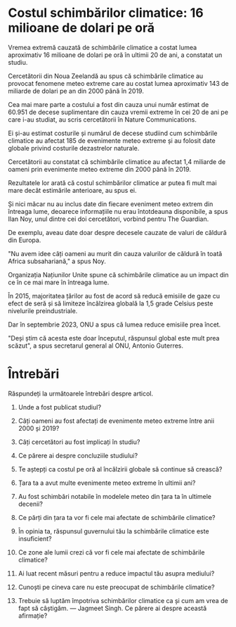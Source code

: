 # Costul schimbărilor climatice: 16 milioane de dolari pe oră

Vremea extremă cauzată de schimbările climatice a costat lumea aproximativ 16 milioane de dolari pe oră în ultimii 20 de ani, a constatat un studiu.

Cercetătorii din Noua Zeelandă au spus că schimbările climatice au provocat fenomene meteo extreme care au costat lumea aproximativ 143 de miliarde de dolari pe an din 2000 până în 2019.

Cea mai mare parte a costului a fost din cauza unui număr estimat de 60.951 de decese suplimentare din cauza vremii extreme în cei 20 de ani pe care i-au studiat, au scris cercetătorii în Nature Communications.

Ei și-au estimat costurile și numărul de decese studiind cum schimbările climatice au afectat 185 de evenimente meteo extreme și au folosit date globale privind costurile dezastrelor naturale.

Cercetătorii au constatat că schimbările climatice au afectat 1,4 miliarde de oameni prin evenimente meteo extreme din 2000 până în 2019.

Rezultatele lor arată că costul schimbărilor climatice ar putea fi mult mai mare decât estimările anterioare, au spus ei.

Și nici măcar nu au inclus date din fiecare eveniment meteo extrem din întreaga lume, deoarece informațiile nu erau întotdeauna disponibile, a spus Ilan Noy, unul dintre cei doi cercetători, vorbind pentru The Guardian.

De exemplu, aveau date doar despre decesele cauzate de valuri de căldură din Europa.

"Nu avem idee câți oameni au murit din cauza valurilor de căldură în toată Africa subsahariană," a spus Noy.

Organizația Națiunilor Unite spune că schimbările climatice au un impact din ce în ce mai mare în întreaga lume.

În 2015, majoritatea țărilor au fost de acord să reducă emisiile de gaze cu efect de seră și să limiteze încălzirea globală la 1,5 grade Celsius peste nivelurile preindustriale.

Dar în septembrie 2023, ONU a spus că lumea reduce emisiile prea încet.

"Deși știm că acesta este doar începutul, răspunsul global este mult prea scăzut", a spus secretarul general al ONU, Antonio Guterres.


# Întrebări
Răspundeți la următoarele întrebări despre articol.

1. Unde a fost publicat studiul?
2. Câți oameni au fost afectați de evenimente meteo extreme între anii 2000 și 2019?
3. Câți cercetători au fost implicați în studiu?
4. Ce părere ai despre concluziile studiului?
5. Te aștepți ca costul pe oră al încălzirii globale să continue să crească?
6. Țara ta a avut multe evenimente meteo extreme în ultimii ani?
7. Au fost schimbări notabile în modelele meteo din țara ta în ultimele decenii?
8. Ce părți din țara ta vor fi cele mai afectate de schimbările climatice?

9. În opinia ta, răspunsul guvernului tău la schimbările climatice este insuficient?
10. Ce zone ale lumii crezi că vor fi cele mai afectate de schimbările climatice?
11. Ai luat recent măsuri pentru a reduce impactul tău asupra mediului?
12. Cunoști pe cineva care nu este preocupat de schimbările climatice?
13. Trebuie să luptăm împotriva schimbărilor climatice ca și cum am vrea de fapt să câștigăm. — Jagmeet Singh. Ce părere ai despre această afirmație?